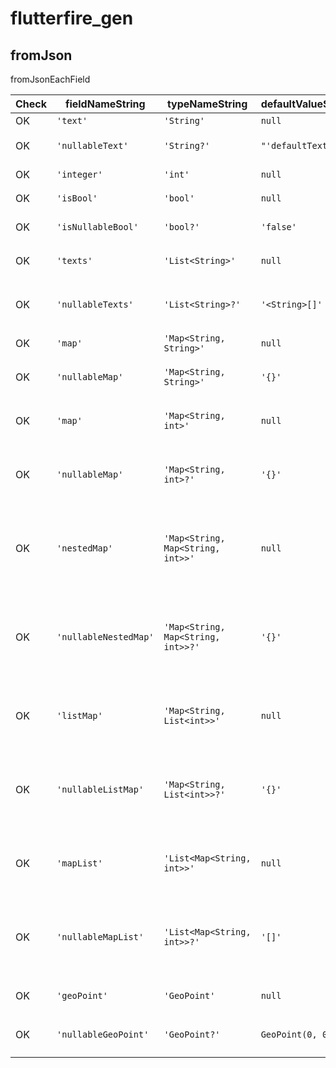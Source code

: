 # flutterfire_gen

## fromJson

fromJsonEachField

| Check | fieldNameString       | typeNameString                     | defaultValueString | expected                                                                                                                                                                        |
| ----- | --------------------- | ---------------------------------- | ------------------ | ------------------------------------------------------------------------------------------------------------------------------------------------------------------------------- |
| OK    | `'text'`              | `'String'`                         | `null`             | `"json['text'] as String"`                                                                                                                                                      |
| OK    | `'nullableText'`      | `'String?'`                        | `"'defaultText'"`  | `"nullableText: json['nullableText'] as String? ?? 'defaultText'"`                                                                                                              |
| OK    | `'integer'`           | `'int'`                            | `null`             | `"integer: json['integer'] as int"`                                                                                                                                             |
| OK    | `'isBool'`            | `'bool'`                           | `null`             | `"isBool: json['isBool'] as bool"`                                                                                                                                              |
| OK    | `'isNullableBool'`    | `'bool?'`                          | `'false'`          | `"isNullableBool: json['isNullableBool'] as bool? ?? false"`                                                                                                                    |
| OK    | `'texts'`             | `'List<String>'`                   | `null`             | `"texts: (json['texts'] as List<dynamic>).map((e) => e as String).toList()"`                                                                                                    |
| OK    | `'nullableTexts'`     | `'List<String>?'`                  | `'<String>[]'`     | `"nullableTexts: (json['nullableTexts'] as List<dynamic>?)?.map((e) => e as String).toList() ?? <String>[]"`                                                                    |
| OK    | `'map'`               | `'Map<String, String>'`            | `null`             | `"map: json['map'] as Map<String, dynamic>"`                                                                                                                                    |
| OK    | `'nullableMap'`       | `'Map<String, String>'`            | `'{}'`             | `"nullableMap: json['nullableMap'] as Map<String, dynamic>? ?? {}"`                                                                                                             |
| OK    | `'map'`               | `'Map<String, int>'`               | `null`             | `"map: (json['map'] as Map<String, dynamic>).map((k, v) => MapEntry(k, v as int))"`                                                                                             |
| OK    | `'nullableMap'`       | `'Map<String, int>?'`              | `'{}'`             | `"nullableMap: (json['nullableMap'] as Map<String, dynamic>?)?.map((k, v) => MapEntry(k, v as int)) ?? {}"`                                                                     |
| OK    | `'nestedMap'`         | `'Map<String, Map<String, int>>'`  | `null`             | `"nestedMap: (json['nestedMap'] as Map<String, dynamic>).map((k, v) => MapEntry(k, (v as Map<String, dynamic>).map((k, v) => MapEntry(k, v as int))))"`                         |
| OK    | `'nullableNestedMap'` | `'Map<String, Map<String, int>>?'` | `'{}'`             | `"nullableNestedMap: (json['nullableNestedMap'] as Map<String, dynamic>?)?.map((k, v) => MapEntry(k, (v as Map<String, dynamic>).map((k, v) => MapEntry(k, v as int)))) ?? {}"` |
| OK    | `'listMap'`           | `'Map<String, List<int>>'`         | `null`             | `"listMap: (json['listMap'] as Map<String, dynamic>).map((k, v) => MapEntry(k, (v as List<dynamic>).map((e) => e as int).toList()))"`                                           |
| OK    | `'nullableListMap'`   | `'Map<String, List<int>>?'`        | `'{}'`             | `"nullableListMap: (json['nullableListMap'] as Map<String, dynamic>?)?.map((k, v) => MapEntry(k, (v as List<dynamic>).map((e) => e as int).toList())) ?? {}"`                   |
| OK    | `'mapList'`           | `'List<Map<String, int>>'`         | `null`             | `"mapList: (json['mapList'] as List<dynamic>).map((e) => (e as Map<String, dynamic>).map((k, v) => MapEntry(k, v as int))).toList()"`                                           |
| OK    | `'nullableMapList'`   | `'List<Map<String, int>>?'`        | `'[]'`             | `"nullableMapList: (json['nullableMapList'] as List<dynamic>?)?.map((e) => (e as Map<String, dynamic>).map((k, v) => MapEntry(k, v as int))).toList() ?? []"`                   |
| OK    | `'geoPoint'`          | `'GeoPoint'`                       | `null`             | `"geoPoint: json['geoPoint'] as GeoPoint"`                                                                                                                                      |
| OK    | `'nullableGeoPoint'`  | `'GeoPoint?'`                      | `GeoPoint(0, 0)`   | `"nullableGeoPoint: json['nullableGeoPoint'] as GeoPoint? ?? GeoPoint(0, 0)"`                                                                                                   |

